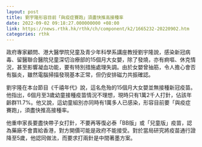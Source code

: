 ```yaml
---
layout: post
title: 劉宇隆形容目前「與疫症賽跑」須盡快推高接種率
date: 2022-09-02 09:18:27.000000000 +08:00
link: https://news.rthk.hk/rthk/ch/component/k2/1665232-20220902.htm
categories: rthk
---
```


政府專家顧問、港大醫學院兒童及青少年科學系講座教授劉宇隆說，感染新冠病毒、留醫聯合醫院兒童深切治療部的15個月大女嬰，除了發燒，亦有痾嘔、休克情況，甚至影響凝血功能，要有特別措施處理失調。由於女嬰曾抽筋，令人擔心會否有腦炎，雖然電腦掃描發現基本正常，但仍安排磁力共振確認。

劉宇隆在本台節目《千禧年代》說，這名危殆的15個月大女嬰並無接種新冠疫苗。他指出，6個月至3歲幼童接種疫苗情況不理想，現時只有1萬2千人打針，佔該年齡群11.7%。他又說，這幼童組別亦同時有1萬多人已感染，形容目前要「與疫症賽跑」，須盡快推高接種率。

他重申家長要盡快帶子女打針，不要再等復必泰「BB版」或「兒童版」疫苗，認為藥廠不會賣給香港，對方開價可能是政府不能接受。對於當局研究將疫苗通行證降至5歲，他認同做法，而要求打兩針是中間著墨方案。
